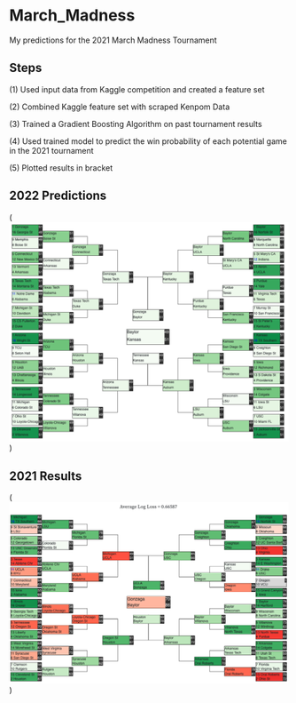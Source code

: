 # March_Madness
My predictions for the 2021 March Madness Tournament

## Steps

(1) Used input data from Kaggle competition and created a feature set

(2) Combined Kaggle feature set with scraped Kenpom Data

(3) Trained a Gradient Boosting Algorithm on past tournament results

(4) Used trained model to predict the win probability of each potential game in the 2021 tournament

(5) Plotted results in bracket

## 2022 Predictions
(![image](march_madness_2022/outputs/2022_predictions.png))


## 2021 Results
(![image](march_madness_2022/outputs/2021_results.png))
